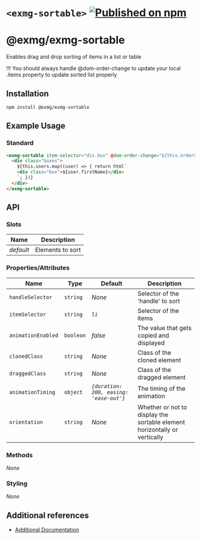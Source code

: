 # `<exmg-sortable>` [![Published on npm](https://img.shields.io/npm/v/@exmg/exmg-sortable.svg)](https://www.npmjs.com/package/@exmg/exmg-sortable)

# @exmg/exmg-sortable

Enables drag and drop sorting of items in a list or table

!!! You should always handle @dom-order-change to update your local .items property to update sorted list properly

## Installation

```sh
npm install @exmg/exmg-sortable
```

## Example Usage

### Standard

```html
<exmg-sortable item-selector="div.box" @dom-order-change="${this.orderChange}">
  <div class="boxes">
    ${this.users.map((user) => { return html`
    <div class="box">${user.firstName}</div>
    `; })}
  </div>
</exmg-sortable>
```

## API

### Slots

| Name      | Description      |
| --------- | ---------------- |
| _default_ | Elements to sort |

### Properties/Attributes

| Name               | Type      | Default                                 | Description                                                               |
| ------------------ | --------- | --------------------------------------- | ------------------------------------------------------------------------- |
| `handleSelector`   | `string`  | _None_                                  | Selector of the 'handle' to sort                                          |
| `itemSelector`     | `string`  | _`li`_                                  | Selector of the items                                                     |
| `animationEnabled` | `boolean` | _false_                                 | The value that gets copied and displayed                                  |
| `clonedClass`      | `string`  | _None_                                  | Class of the cloned element                                               |
| `draggedClass`     | `string`  | _None_                                  | Class of the dragged element                                              |
| `animationTiming`  | `object`  | _`{duration: 200, easing: 'ease-out'}`_ | The timing of the animation                                               |
| `orientation`      | `string`  | _None_                                  | Whether or not to display the sortable element horizontally or vertically |

### Methods

_None_

### Styling

_None_

## Additional references

- [Additional Documentation](https://exmg.github.io/exmachina-web-components/ExmgSortable.html)
